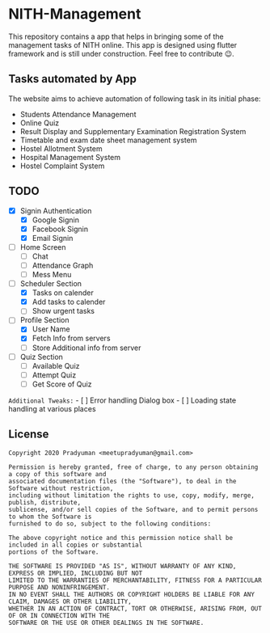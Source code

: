 # NITH-Management
This repository contains a app that helps in bringing some of the management tasks of NITH online. This app is designed using flutter framework and is still under construction. Feel free to contribute 😉.

## Tasks automated by App

The website aims to achieve automation of following task in its initial phase:
- Students Attendance Management
- Online Quiz
- Result Display and Supplementary Examination Registration System
- Timetable and exam date sheet management system
- Hostel Allotment System
- Hospital Management System
- Hostel Complaint System

## TODO
- [x] Signin Authentication
    - [x] Google Signin
    - [x] Facebook Signin
    - [x] Email Signin
- [ ] Home Screen
    - [ ] Chat
    - [ ] Attendance Graph
    - [ ] Mess Menu
- [ ] Scheduler Section
    - [X] Tasks on calender
    - [X] Add tasks to calender
    - [ ] Show urgent tasks
- [ ] Profile Section
    - [X] User Name
    - [X] Fetch Info from servers
    - [ ] Store Additional info from server
- [ ] Quiz Section
    - [ ] Available Quiz
    - [ ] Attempt Quiz
    - [ ] Get Score of Quiz

``Additional Tweaks:``
    - [ ] Error handling Dialog box
    - [ ] Loading state handling at various places
    
## License

```
Copyright 2020 Pradyuman <meetupradyuman@gmail.com>

Permission is hereby granted, free of charge, to any person obtaining a copy of this software and
associated documentation files (the "Software"), to deal in the Software without restriction, 
including without limitation the rights to use, copy, modify, merge, publish, distribute, 
sublicense, and/or sell copies of the Software, and to permit persons to whom the Software is 
furnished to do so, subject to the following conditions:

The above copyright notice and this permission notice shall be included in all copies or substantial
portions of the Software.

THE SOFTWARE IS PROVIDED "AS IS", WITHOUT WARRANTY OF ANY KIND, EXPRESS OR IMPLIED, INCLUDING BUT NOT
LIMITED TO THE WARRANTIES OF MERCHANTABILITY, FITNESS FOR A PARTICULAR PURPOSE AND NONINFRINGEMENT. 
IN NO EVENT SHALL THE AUTHORS OR COPYRIGHT HOLDERS BE LIABLE FOR ANY CLAIM, DAMAGES OR OTHER LIABILITY, 
WHETHER IN AN ACTION OF CONTRACT, TORT OR OTHERWISE, ARISING FROM, OUT OF OR IN CONNECTION WITH THE 
SOFTWARE OR THE USE OR OTHER DEALINGS IN THE SOFTWARE.
```

